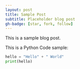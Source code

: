 ```yaml
---
layout: post
title: Sample Post
subtitle: Placeholder blog post
gh-badge: [star, fork, follow]
---
```

<!---
Written by me
-->

This is a sample blog post.


This is a Python Code sample:

```python
hello = "Hello" + " World"
print(hello)
```
